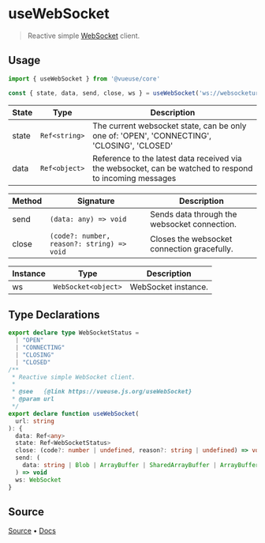 <!--DEMO_STARTS--><!--DEMO_ENDS-->

<!--HEAD_STARTS--><!--HEAD_ENDS-->

# useWebSocket

> Reactive simple [WebSocket](https://developer.mozilla.org/en-US/docs/Web/API/WebSocket/WebSocket) client.

## Usage

```js
import { useWebSocket } from '@vueuse/core'

const { state, data, send, close, ws } = useWebSocket('ws://websocketurl')
```

| State | Type          | Description                                                                                             |
| ----- | ------------- | ------------------------------------------------------------------------------------------------------- |
| state | `Ref<string>` | The current websocket state, can be only one of: 'OPEN', 'CONNECTING', 'CLOSING', 'CLOSED'              |
| data  | `Ref<object>` | Reference to the latest data received via the websocket, can be watched to respond to incoming messages |

| Method | Signature                                  | Description                                  |
| ------ | ------------------------------------------ | -------------------------------------------- |
| send   | `(data: any) => void`                      | Sends data through the websocket connection. |
| close  | `(code?: number, reason?: string) => void` | Closes the websocket connection gracefully.  |

| Instance | Type                | Description         |
| -------- | ------------------- | ------------------- |
| ws       | `WebSocket<object>` | WebSocket instance. |


<!--FOOTER_STARTS-->
## Type Declarations

```typescript
export declare type WebSocketStatus =
  | "OPEN"
  | "CONNECTING"
  | "CLOSING"
  | "CLOSED"
/**
 * Reactive simple WebSocket client.
 *
 * @see   {@link https://vueuse.js.org/useWebSocket}
 * @param url
 */
export declare function useWebSocket(
  url: string
): {
  data: Ref<any>
  state: Ref<WebSocketStatus>
  close: (code?: number | undefined, reason?: string | undefined) => void
  send: (
    data: string | Blob | ArrayBuffer | SharedArrayBuffer | ArrayBufferView
  ) => void
  ws: WebSocket
}
```

## Source

[Source](https://github.com/antfu/vueuse/blob/master/packages/core/useWebSocket/index.ts) • [Docs](https://github.com/antfu/vueuse/blob/master/packages/core/useWebSocket/index.md)


<!--FOOTER_ENDS-->